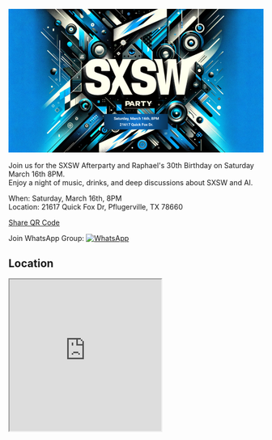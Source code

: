 ![SXSW Afterparty](SXSW.png)

Join us for the SXSW Afterparty and Raphael's 30th Birthday on Saturday March 16th 8PM.  
Enjoy a night of music, drinks, and deep discussions about SXSW and AI.

When: Saturday, March 16th, 8PM  
Location: 21617 Quick Fox Dr, Pflugerville, TX 78660

[Share QR Code](SXSW-QR.png)  

Join WhatsApp Group: 
[<img src="https://upload.wikimedia.org/wikipedia/commons/6/6b/WhatsApp.svg" width="20" height="20" alt="WhatsApp"/>](https://chat.whatsapp.com/CmVfoaBeclN73NZIFXeOqW)

## Location
<iframe
  src="https://www.google.com/maps/embed?pb=!1m18!1m12!1m3!1d3437.9589035396466!2d-97.56288692390282!3d30.4939134971344!2m3!1f0!2f0!3f0!3m2!1i1024!2i768!4f13.1!3m3!1m2!1s0x8644dbf6562d03ff%3A0x5cea0b23b7385a31!2s21617%20Quick%20Fox%20Dr%2C%20Hutto%2C%20TX%2078634!5e0!3m2!1sen!2sus!4v1710442758163!5m2!1sen!2sus"
  width="300"
  height="300"
  style={{ border: 0, display: 'block', margin: 'auto' }}
  allowFullScreen=""
  loading="lazy"
  referrerPolicy="no-referrer-when-downgrade"
></iframe>
